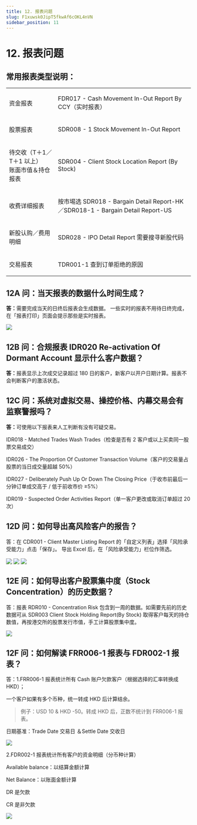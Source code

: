 ```yaml
---
title: 12. 报表问题
slug: F1xuwsk0JipT5fkwAf6cOKL4nVN
sidebar_position: 11
---
```



# 12. 报表问题

## 常用报表类型说明：

<table>
<colgroup>
<col width="208"/>
<col width="612"/>
</colgroup>
<tbody>
<tr><td><p>资金报表</p></td><td><p>FDR017 - Cash Movement In-Out Report By CCY（实时报表）</p></td></tr>
<tr><td><p>股票报表</p></td><td><p>SDR008 - 1  Stock Movement In-Out Report</p></td></tr>
<tr><td><p>待交收（T＋1／T＋1 以上）<br/>账面市值＆持仓报表</p></td><td><p>SDR004 - Client Stock Location Report (By Stock)</p></td></tr>
<tr><td><p>收费详细报表</p></td><td><p>按市埸选 SDR018 - Bargain Detail Report-HK／SDR018-1 - Bargain Detail Report-US</p></td></tr>
<tr><td><p>新股认购／费用明细</p></td><td><p>SDR028 - IPO Detail Report 需要搜寻新股代码</p></td></tr>
<tr><td><p>交易报表</p></td><td><p>TDR001-1 查到订单拒绝的原因</p></td></tr>
</tbody>
</table>

## 12A 问：当天报表的数据什么时间生成？

<b>答：</b>需要完成当天的日终后报表会生成数据。
一些实时的报表不用待日终完成，在「报表打印」页面会提示那些是实时报表。

<img src="/assets/Owvpbv3UXofcY1xyc9ociMxvnXd.png" src-width="1790" src-height="780" align="center"/>

## 12B 问：合规报表 IDR020 Re-activation Of Dormant Account 显示什么客户数据？

<b>答：</b>报表显示上次成交记录超过 180 日的客户，新客户以开户日期计算。报表不会判断客户的激活状态。

## 12C 问：系统对虚拟交易、操控价格、内幕交易会有监察警报吗？

<b>答：</b>可使用以下报表来人工判断有没有可疑交易。

IDR018 - Matched Trades Wash Trades（检查是否有 2 客户或以上买卖同一股票交易成交）

IDR026 - The Proportion Of Customer Transaction Volume（客户的交易量占股票的当日成交量超越 50%）

IDR027 - Deliberately Push Up Or Down The Closing Price（于收市前最后一分钟订单成交高于 / 低于前收市价 ≥5%）

IDR019 - Suspected Order Activities Report（单一客户更改或取消订单超过 20 次）

## 12D 问：如何导出高风险客户的报告？

答：在 CDR001 - Client Master Listing Report 的「自定义列表」选择「风险承受能力」点击「保存」。
导出 Excel 后，在「风险承受能力」栏位作筛选。

<img src="/assets/UjF3bx23goiKmUxAfNqcqTCDnte.png" src-width="2826" src-height="1600" align="center"/>

<img src="/assets/UW5XbfXIBo4HQwx2a1Sc08TVnZb.png" src-width="2844" src-height="1618" align="center"/>

<img src="/assets/DLwfbDP0xoIvzrxnznWc2amjnBh.png" src-width="2846" src-height="1468" align="center"/>

## 12E 问：如何导出客户股票集中度（Stock Concentration）的历史数据？

答：报表 RDR010 - Concentration Risk 包含到一周的数据。如需要先前的历史数据可从 SDR003 Client Stock Holding Report(By Stock) 取得客户每天的持仓数值，再按港交所的股票发行市值，手工计算股票集中度。

<img src="/assets/Ki5TbQ5qYoROi2xXzc7caRXennf.png" src-width="2850" src-height="1346" align="center"/>

## 12F 问：如何解读 FRR006-1 报表与 FDR002-1 报表？

答：1.FRR006-1 报表统计所有 Cash 账户欠款客户（根据选择的汇率转换成 HKD）；

一个客户如果有多个币种，统一转成 HKD 后计算结余。

> 例子：USD 10 & HKD -50。转成 HKD 后，正数不统计到 FRR006-1 报表。

日期基准：Trade Date 交易日 ＆Settle Date 交收日

<img src="/assets/L3uYb98C7o5egvxWyhucD005nHf.png" src-width="2380" src-height="592" align="center"/>

2.FDR002-1 报表统计所有客户的资金明细（分币种计算）

Available balance：以结算金额计算

Net Balance：以账面金额计算

DR 是欠款

CR 是非欠款

<img src="/assets/NSM7b7mGCo0iWJxk6JrcRi1UnTd.png" src-width="2820" src-height="1264" align="center"/>

